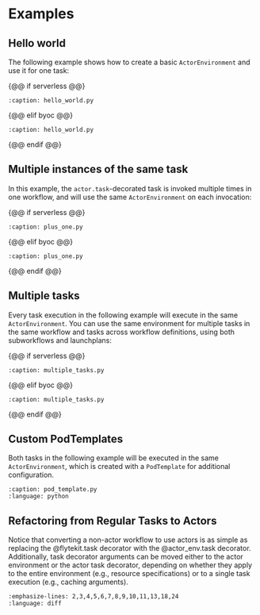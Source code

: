 # Examples

## Hello world

The following example shows how to create a basic `ActorEnvironment` and use it for one task:

{@@ if serverless @@}
```{rli} https://raw.githubusercontent.com/unionai/unionai-examples/main/user_guide/core_concepts/actors/serverless/hello_world.py
:caption: hello_world.py

```
{@@ elif byoc @@}
```{rli} https://raw.githubusercontent.com/unionai/unionai-examples/main/user_guide/core_concepts/actors/byoc/hello_world.py
:caption: hello_world.py

```
{@@ endif @@}

## Multiple instances of the same task

In this example, the `actor.task`-decorated task is invoked multiple times in one workflow, and will use the same `ActorEnvironment` on each invocation:

{@@ if serverless @@}
```{rli} https://raw.githubusercontent.com/unionai/unionai-examples/main/user_guide/core_concepts/actors/serverless/plus_one.py
:caption: plus_one.py

```
{@@ elif byoc @@}
```{rli} https://raw.githubusercontent.com/unionai/unionai-examples/main/user_guide/core_concepts/actors/byoc/plus_one.py
:caption: plus_one.py

```
{@@ endif @@}

## Multiple tasks

Every task execution in the following example will execute in the same `ActorEnvironment`. You can use the same environment for multiple tasks in the same workflow and tasks across workflow definitions, using both subworkflows and launchplans:

{@@ if serverless @@}
```{rli} https://raw.githubusercontent.com/unionai/unionai-examples/main/user_guide/core_concepts/actors/serverless/multiple_tasks.py
:caption: multiple_tasks.py

```
{@@ elif byoc @@}
```{rli} https://raw.githubusercontent.com/unionai/unionai-examples/main/user_guide/core_concepts/actors/byoc/multiple_tasks.py
:caption: multiple_tasks.py

```
{@@ endif @@}

## Custom PodTemplates

Both tasks in the following example will be executed in the same `ActorEnvironment`, which is created with a `PodTemplate` for additional configuration.

```{rli} https://raw.githubusercontent.com/unionai/unionai-examples/main/user_guide/core_concepts/actors/pod_template.py
:caption: pod_template.py
:language: python
```

## Refactoring from Regular Tasks to Actors

Notice that converting a non-actor workflow to use actors is as simple as replacing the @flytekit.task decorator with the @actor_env.task decorator. Additionally, task decorator arguments can be moved either to the actor environment or the actor task decorator, depending on whether they apply to the entire environment (e.g., resource specifications) or to a single task execution (e.g., caching arguments).

```{rli} https://raw.githubusercontent.com/unionai/unionai-examples/refs/heads/danielsola/se-297-actors-docs-for-customer-push/user_guide/core_concepts/actors/byoc/diff.py
:emphasize-lines: 2,3,4,5,6,7,8,9,10,11,13,18,24
:language: diff
```

